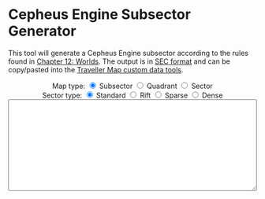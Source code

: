 # Cepheus Engine Subsector Generator

This tool will generate a Cepheus Engine subsector according to the rules found in [Chapter 12: Worlds](../book3/worlds.html). The output is in [SEC format](https://travellermap.com/doc/fileformats#legacy-sec-format) and can be copy/pasted into the [Traveller Map custom data tools](https://travellermap.com/doc/custom).

<div>
    <center>
        Map type:
        <input type="radio" id="mapSubsector" name="mapType" value="1" checked onclick="init()">
        <label for="mapSubsector">Subsector</label>
        <input type="radio" id="mapQuadrant" name="mapType" value="4" onclick="init()">
        <label for="mapQuadrant">Quadrant</label>
        <input type="radio" id="mapSector" name="mapType" value="16" onclick="init()">
        <label for="mapSector">Sector</label>
    </center>
</div>

<div>
    <center>
        Sector type:
        <input type="radio" id="sectorStandard" name="sectorType" value="4" checked onclick="init()">
        <label for="sectorStandard">Standard</label>
        <input type="radio" id="sectorRift" name="sectorType" value="6" onclick="init()">
        <label for="sectorRift">Rift</label>
        <input type="radio" id="sectorSparse" name="sectorType" value="5" onclick="init()">
        <label for="sectorSparse">Sparse</label>
        <input type="radio" id="sectorDense" name="sectorType" value="3" onclick="init()">
        <label for="sectorDense">Dense</label>
    </center>
</div>

<!-- <pre id="output" style="border: 1px solid"></pre> -->
<textarea id="output" rows="12" style="min-width: 100%; max-width: 100%"></textarea>
<div id="sectorPopulation"></div>

<script src="pseudohex.js"></script>
<script src="roll.js"></script>
<script src="sector.js"></script>
<script src="world.js"></script>
<script>
    function init() {
        const mapType = document.querySelector('input[name="mapType"]:checked').value;
        const sectorType = document.querySelector('input[name="sectorType"]:checked').value;
        document.getElementById("output").value = generateSector(sectorType, mapType);
        document.getElementById("sectorPopulation").textContent = calculatePopulation(document.getElementById("output").value);
    }
    init();
    //TODO: Would be nice to get a map image using the API (https://travellermap.com/doc/api#poster-render-a-sector-quadrant-or-subsector) and display it under the textarea
</script>
